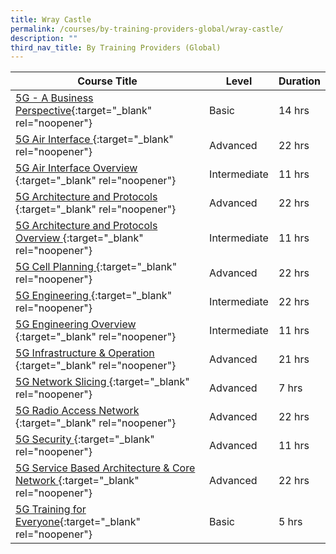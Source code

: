 ```yaml
---
title: Wray Castle
permalink: /courses/by-training-providers-global/wray-castle/
description: ""
third_nav_title: By Training Providers (Global)
---
```

|Course Title  | Level | Duration |
| - | - | - | 
|[5G - A Business Perspective](https://wraycastle.com/collections/5g-technology-training-courses/products/5g-a-business-perspective-training-course){:target="_blank" rel="noopener"} |Basic|14 hrs |
|[5G Air Interface ](https://wraycastle.com/collections/5g-technology-training-courses/products/5g-air-interface-on-demand-training-course){:target="_blank" rel="noopener"} |Advanced|22 hrs |
|[5G Air Interface Overview ](https://wraycastle.com/collections/5g-technology-training-courses/products/5g-air-interface-overview-on-demand-training-course){:target="_blank" rel="noopener"} |Intermediate|11 hrs |
|[5G Architecture and Protocols ](https://wraycastle.com/collections/5g-technology-training-courses/products/5g-architecture-and-protocols-on-demand-training-course){:target="_blank" rel="noopener"} |Advanced|22 hrs |
|[5G Architecture and Protocols Overview ](https://wraycastle.com/collections/5g-technology-training-courses/products/5g-architecture-and-protocols-overview-on-demand-training-course){:target="_blank" rel="noopener"} |Intermediate|11 hrs |
|[5G Cell Planning ](https://wraycastle.com/collections/5g-technology-training-courses/products/5g-cell-planning-on-demand){:target="_blank" rel="noopener"} |Advanced|22 hrs |
|[5G Engineering ](https://wraycastle.com/collections/5g-technology-training-courses/products/5g-engineering-on-demand-training-course){:target="_blank" rel="noopener"} |Intermediate|22 hrs |
|[5G Engineering Overview ](https://wraycastle.com/collections/5g-technology-training-courses/products/5g-engineering-overview-on-demand-training-course){:target="_blank" rel="noopener"} |Intermediate|11 hrs |
|[5G Infrastructure & Operation ](https://wraycastle.com/collections/5g-technology-training-courses/products/5g-infrastructure-and-operation-training-course){:target="_blank" rel="noopener"} |Advanced|21 hrs |
|[5G Network Slicing ](https://wraycastle.com/collections/5g-technology-training-courses/products/5g-network-slicing-training-course){:target="_blank" rel="noopener"} |Advanced|7 hrs |
|[5G Radio Access Network ](https://wraycastle.com/collections/5g-technology-training-courses/products/5g-radio-access-network-on-demand-training-course){:target="_blank" rel="noopener"} |Advanced|22 hrs |
|[5G Security ](https://wraycastle.com/collections/5g-technology-training-courses/products/5g-security-on-demand-training-course){:target="_blank" rel="noopener"} |Advanced|11 hrs |
|[5G Service Based Architecture & Core Network ](https://wraycastle.com/collections/5g-technology-training-courses/products/5g-service-based-architecture-and-core-network-on-demand-training-course){:target="_blank" rel="noopener"} |Advanced|22 hrs |
|[5G Training for Everyone](https://www.5gworldpro.com/5g-training-for-everyone){:target="_blank" rel="noopener"} |Basic|5 hrs |
